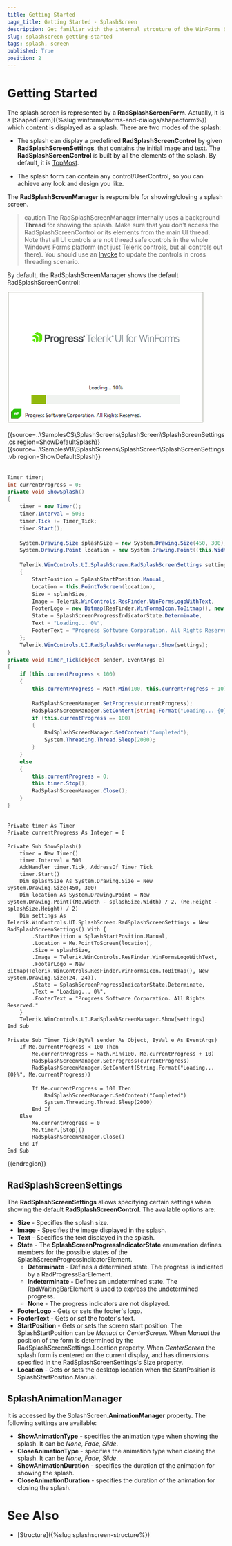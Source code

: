 ```yaml
---
title: Getting Started
page_title: Getting Started - SplashScreen
description: Get familiar with the internal strcuture of the WinForms SplashScreen .
slug: splashscreen-getting-started
tags: splash, screen
published: True
position: 2  
---
```


# Getting Started

The splash screen is represented by a **RadSplashScreenForm**. Actually, it is a [ShapedForm]({%slug winforms/forms-and-dialogs/shapedform%}) which content is displayed as a splash. There are two modes of the splash:

* The splash can display a predefined **RadSplashScreenControl** by given **RadSplashScreenSettings**, that contains the initial image and text. The **RadSplashScreenControl** is built by all the elements of the splash. By default, it is [TopMost](https://docs.microsoft.com/en-us/dotnet/api/system.windows.forms.form.topmost?view=windowsdesktop-6.0).

* The splash form can contain any control/UserControl, so you can achieve any look and design you like.

The **RadSplashScreenManager** is responsible for showing/closing a splash screen. 

>caution The RadSplashScreenManager internally uses a background **Thread** for showing the splash. Make sure that you don't access the RadSplashScreenControl or its elements from the main UI thread. Note that all UI controls are not thread safe controls in the whole Windows Forms platform (not just Telerik controls, but all controls out there). You should use an [Invoke](http://msdn.microsoft.com/en-us/library/zyzhdc6b.aspx) to update the controls in cross threading scenario.

By default, the RadSplashScreenManager shows the default RadSplashScreenControl:

![WinForms RadSplashScreen splashscreen-getting-started 001](images/splashscreen-getting-started001.gif) 

{{source=..\SamplesCS\SplashScreens\SplashScreen\SplashScreenSettings.cs region=ShowDefaultSplash}}
{{source=..\SamplesVB\SplashScreens\SplashScreen\SplashScreenSettings.vb region=ShowDefaultSplash}}

````C#

Timer timer;
int currentProgress = 0;
private void ShowSplash()
{
    timer = new Timer();
    timer.Interval = 500;
    timer.Tick += Timer_Tick;
    timer.Start();

    System.Drawing.Size splashSize = new System.Drawing.Size(450, 300);
    System.Drawing.Point location = new System.Drawing.Point((this.Width - splashSize.Width) / 2, (this.Height - splashSize.Height) / 2);

    Telerik.WinControls.UI.SplashScreen.RadSplashScreenSettings settings = new RadSplashScreenSettings()
    {
        StartPosition = SplashStartPosition.Manual,
        Location = this.PointToScreen(location),
        Size = splashSize,
        Image = Telerik.WinControls.ResFinder.WinFormsLogoWithText,
        FooterLogo = new Bitmap(ResFinder.WinFormsIcon.ToBitmap(), new System.Drawing.Size(24, 24)),
        State = SplashScreenProgressIndicatorState.Determinate,
        Text = "Loading... 0%",
        FooterText = "Progress Software Corporation. All Rights Reserved.",
    };
    Telerik.WinControls.UI.RadSplashScreenManager.Show(settings);
}
private void Timer_Tick(object sender, EventArgs e)
{
    if (this.currentProgress < 100)
    {
        this.currentProgress = Math.Min(100, this.currentProgress + 10);

        RadSplashScreenManager.SetProgress(currentProgress);
        RadSplashScreenManager.SetContent(string.Format("Loading... {0}%", this.currentProgress));
        if (this.currentProgress == 100)
        {
            RadSplashScreenManager.SetContent("Completed");
            System.Threading.Thread.Sleep(2000);
        }
    }
    else
    {
        this.currentProgress = 0;
        this.timer.Stop();
        RadSplashScreenManager.Close();
    }
}

````
````VB.NET

Private timer As Timer
Private currentProgress As Integer = 0

Private Sub ShowSplash()
    timer = New Timer()
    timer.Interval = 500
    AddHandler timer.Tick, AddressOf Timer_Tick
    timer.Start()
    Dim splashSize As System.Drawing.Size = New System.Drawing.Size(450, 300)
    Dim location As System.Drawing.Point = New System.Drawing.Point((Me.Width - splashSize.Width) / 2, (Me.Height - splashSize.Height) / 2)
    Dim settings As Telerik.WinControls.UI.SplashScreen.RadSplashScreenSettings = New RadSplashScreenSettings() With {
        .StartPosition = SplashStartPosition.Manual,
        .Location = Me.PointToScreen(location),
        .Size = splashSize,
        .Image = Telerik.WinControls.ResFinder.WinFormsLogoWithText,
        .FooterLogo = New Bitmap(Telerik.WinControls.ResFinder.WinFormsIcon.ToBitmap(), New System.Drawing.Size(24, 24)),
        .State = SplashScreenProgressIndicatorState.Determinate,
        .Text = "Loading... 0%",
        .FooterText = "Progress Software Corporation. All Rights Reserved."
    }
    Telerik.WinControls.UI.RadSplashScreenManager.Show(settings)
End Sub

Private Sub Timer_Tick(ByVal sender As Object, ByVal e As EventArgs)
    If Me.currentProgress < 100 Then
        Me.currentProgress = Math.Min(100, Me.currentProgress + 10)
        RadSplashScreenManager.SetProgress(currentProgress)
        RadSplashScreenManager.SetContent(String.Format("Loading... {0}%", Me.currentProgress))

        If Me.currentProgress = 100 Then
            RadSplashScreenManager.SetContent("Completed")
            System.Threading.Thread.Sleep(2000)
        End If
    Else
        Me.currentProgress = 0
        Me.timer.[Stop]()
        RadSplashScreenManager.Close()
    End If
End Sub

````

{{endregion}}

## RadSplashScreenSettings

The **RadSplashScreenSettings** allows specifying certain settings when showing the default **RadSplashScreenControl**. The available options are:

* **Size** - Specifies the splash size.
* **Image** - Specifies the image displayed in the splash.
* **Text** - Specifies the text displayed in the splash.
* **State** - The **SplashScreenProgressIndicatorState** enumeration defines members for the possible states of the SplashScreenProgressIndicatorElement.
	* **Determinate** - Defines a determined state. The progress is indicated by a RadProgressBarElement.
	* **Indeterminate** - Defines an undetermined state. The RadWaitingBarElement is used to express the undetermined progress.
	* **None** - The progress indicators are not displayed.
* **FooterLogo** - Gets or sets the footer's logo.
* **FooterText** - Gets or set the footer's text.
* **StartPosition** - Gets or sets the screen start position. The SplashStartPosition can be *Manual* or *CenterScreen*. When *Manual* the position of the form is determined by the RadSplashScreenSettings.Location property. When *CenterScreen* the splash form is centered on the current display, and has dimensions specified in the RadSplashScreenSettings's Size property.
* **Location** - Gets or sets the desktop location when the StartPosition is SplashStartPosition.Manual.

## SplashAnimationManager

It is accessed by the SplashScreen.**AnimationManager** property. The following settings are available:

* **ShowAnimationType** - specifies the animation type when showing the splash. It can be *None*, *Fade*, *Slide*.
* **CloseAnimationType** - specifies the animation type when closing the splash. It can be *None*, *Fade*, *Slide*.
* **ShowAnimationDuration** - specifies the duration of the animation for showing the splash.
* **CloseAnimationDuration** - specifies the duration of the animation for closing the splash.

# See Also

* [Structure]({%slug splashscreen-structure%}) 
 
        
